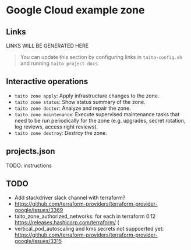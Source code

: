 # Google Cloud example zone

## Links

[//]: # (GENERATED LINKS START)

LINKS WILL BE GENERATED HERE

[//]: # (GENERATED LINKS END)

> You can update this section by configuring links in `taito-config.sh` and running `taito project docs`.

## Interactive operations

* `taito zone apply`: Apply infrastructure changes to the zone.
* `taito zone status`: Show status summary of the zone.
* `taito zone doctor`: Analyze and repair the zone.
* `taito zone maintenance`: Execute supervised maintenance tasks that need to be run periodically for the zone (e.g. upgrades, secret rotation, log reviews, access right reviews).
* `taito zone destroy`: Destroy the zone.

## projects.json

TODO: instructions

## TODO

* Add stackdriver slack channel with terraform?
* https://github.com/terraform-providers/terraform-provider-google/issues/3369
* taito_zone_authorized_networks: for each in terraform 0.12 https://releases.hashicorp.com/terraform/ (
* vertical_pod_autoscaling and kms secrets not suppoerted yet:
https://github.com/terraform-providers/terraform-provider-google/issues/3315
